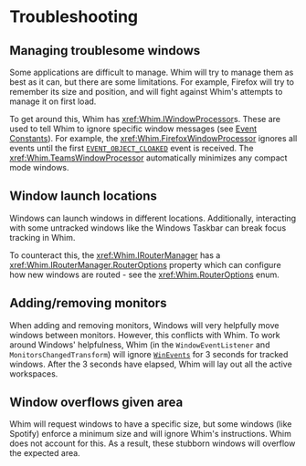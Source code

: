 # Troubleshooting

## Managing troublesome windows

Some applications are difficult to manage. Whim will try to manage them as best as it can, but there are some limitations. For example, Firefox will try to remember its size and position, and will fight against Whim's attempts to manage it on first load.

To get around this, Whim has <xref:Whim.IWindowProcessor>s. These are used to tell Whim to ignore specific window messages (see [Event Constants](https://learn.microsoft.com/en-us/windows/win32/winauto/event-constants)). For example, the <xref:Whim.FirefoxWindowProcessor> ignores all events until the first [`EVENT_OBJECT_CLOAKED`](https://learn.microsoft.com/en-us/windows/win32/winauto/event-constants#:~:text=EVENT_OBJECT_CLOAKED) event is received. The <xref:Whim.TeamsWindowProcessor> automatically minimizes any compact mode windows.

## Window launch locations

Windows can launch windows in different locations. Additionally, interacting with some untracked windows like the Windows Taskbar can break focus tracking in Whim.

To counteract this, the <xref:Whim.IRouterManager> has a <xref:Whim.IRouterManager.RouterOptions> property which can configure how new windows are routed - see the <xref:Whim.RouterOptions> enum.

## Adding/removing monitors

When adding and removing monitors, Windows will very helpfully move windows between monitors. However, this conflicts with Whim. To work around Windows' helpfulness, Whim (in the `WindowEventListener` and `MonitorsChangedTransform`) will ignore [`WinEvents`](../script/architecture/events.md) for 3 seconds for tracked windows. After the 3 seconds have elapsed, Whim will lay out all the active workspaces.

## Window overflows given area

Whim will request windows to have a specific size, but some windows (like Spotify) enforce a minimum size and will ignore Whim's instructions. Whim does not account for this. As a result, these stubborn windows will overflow the expected area.
